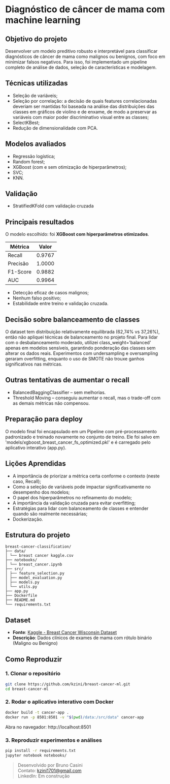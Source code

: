 # Diagnóstico de câncer de mama com machine learning

## Objetivo do projeto

Desenvolver um modelo preditivo robusto e interpretável para classificar diagnósticos de câncer de mama 
como malignos ou benignos, com foco em minimizar falsos negativos. Para isso, foi implementado um pipeline 
completo de análise de dados, seleção de características e modelagem.

## Técnicas utilizadas

- Seleção de variáveis;
- Seleção por correlação: a decisão de quais features correlacionadas deveriam ser mantidas foi baseada na análise das distribuições das classes 
em gráficos de violino e de enxame, de modo a preservar as variáveis com maior poder discriminativo visual entre as classes;
- SelectKBest;
- Redução de dimensionalidade com PCA.

## Modelos avaliados

- Regressão logística;
- Random forest;
- XGBoost (com e sem otimização de hiperparâmetros);
- SVC;
- KNN.

## Validação

- StratifiedKFold com validação cruzada

## Principais resultados

O modelo escolhido: foi **XGBoost com hiperparâmetros otimizados**.

| Métrica   | Valor   |
|-----------|---------|
| Recall    | 0.9767  |
| Precisão  | 1.0000  |
| F1-Score  | 0.9882  |
| AUC       | 0.9964  |

- Detecção eficaz de casos malignos;  
- Nenhum falso positivo;
- Estabilidade entre treino e validação cruzada.

## Decisão sobre balanceamento de classes

O dataset tem distribuição relativamente equilibrada (62,74% vs 37,26%), então não apliquei técnicas de balanceamento no projeto final. Para lidar com o 
desbalanceamento moderado, utilizei class_weight='balanced' apenas em modelos sensíveis, garantindo ponderação das classes sem alterar os dados reais. 
Experimentos com undersampling e oversampling geraram overfitting, enquanto o uso de SMOTE não trouxe ganhos significativos nas métricas.

## Outras tentativas de aumentar o recall

- BalancedBaggingClassifier – sem melhorias.
- Threshold Moving – conseguiu aumentar o recall, mas o trade-off com as demais métricas não compensou.

## Preparação para deploy

O modelo final foi encapsulado em um Pipeline com pré-processamento padronizado e treinado novamente no conjunto de treino. 
Ele foi salvo em 'models/xgboost_breast_cancer_fs_optimized.pkl' e é carregado pelo aplicativo interativo (app.py).

## Lições Aprendidas

- A importância de priorizar a métrica certa conforme o contexto (neste caso, Recall);
- Como a seleção de variáveis pode impactar significativamente no desempenho dos modelos;
- O papel dos hiperparâmetros no refinamento do modelo;
- A importância da validação cruzada para evitar overfitting;
- Estratégias para lidar com balanceamento de classes e entender quando são realmente necessárias;
- Dockerização.

## Estrutura do projeto

```
breast-cancer-classification/
├── data/
│ └── breast cancer kaggle.csv
├── notebooks/
│ └── breast_cancer.ipynb
├── src/
│ ├── feature_selection.py
│ ├── model_evaluation.py
│ ├── models.py
│ └── utils.py
├── app.py
├── Dockerfile
├── README.md
└── requirements.txt
```

## Dataset

- **Fonte**: [Kaggle - Breast Cancer Wisconsin Dataset](https://www.kaggle.com/datasets/uciml/breast-cancer-wisconsin-data)
- **Descrição**: Dados clínicos de exames de mama com rótulo binário (Maligno ou Benigno)

## Como Reproduzir

### 1. Clonar o repositório
```bash
git clone https://github.com/kzini/breast-cancer-ml.git
cd breast-cancer-ml
```

### 2. Rodar o aplicativo interativo com Docker
```bash 
docker build -t cancer-app .
docker run -p 8501:8501 -v "$(pwd)/data:/src/data" cancer-app
```

Abra no navegador: http://localhost:8501

### 3. Reproduzir experimentos e análises
```bash
pip install -r requirements.txt
jupyter notebook notebooks/
```

> Desenvolvido por Bruno Casini  
> Contato: kzini1701@gmail.com  
> LinkedIn: Em construção